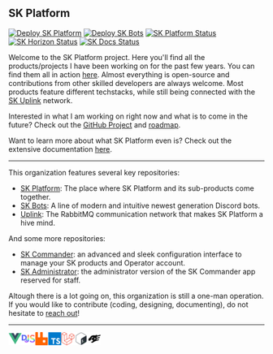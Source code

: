 ## SK Platform

[![Deploy SK Platform](https://github.com/SVKruik-Organization/Bot-Website/actions/workflows/deploy.yml/badge.svg)](https://github.com/SVKruik-Organization/Bot-Website/actions/workflows/deploy.yml)
[![Deploy SK Bots](https://github.com/SVKruik-Organization/Discord-Bots/actions/workflows/deploy.yml/badge.svg)](https://github.com/SVKruik-Organization/Discord-Bots/actions/workflows/deploy.yml)
[![SK Platform Status](https://img.shields.io/endpoint?url=https%3A%2F%2Fplatform.stefankruik.com%2Fapi%2Fstatus)](https://platform.stefankruik.com)
[![SK Horizon Status](https://img.shields.io/endpoint?url=https%3A%2F%2Fwww.stefankruik.com%2Fapi%2Fstatus)](https://www.stefankruik.com)
[![SK Docs Status](https://img.shields.io/endpoint?url=https%3A%2F%2Fdocs.stefankruik.com%2Fapi%2Fstatus%2Fbadge)](https://docs.stefankruik.com)

Welcome to the SK Platform project. Here you'll find all the products/projects I have been working on for the past few years. You can find them all in action [here](https://platform.stefankruik.com). Almost everything is open-source and contributions from other skilled developers are always welcome. Most products feature different techstacks, while still being connected with the [SK Uplink](https://github.com/SVKruik-Organization/Uplink) network.

Interested in what I am working on right now and what is to come in the future? Check out the [GitHub Project](https://github.com/orgs/SVKruik-Organization/projects/1) and [roadmap](https://platform.stefankruik.com/documentation/read/Doc/More/Roadmap).

Want to learn more about what SK Platform even is? Check out the extensive documentation [here](https://platform.stefankruik.com/documentation/read/Doc/More/About).

---

This organization features several key repositories:

- [SK Platform](https://github.com/SVKruik-Organization/SK-Website): The place where SK Platform and its sub-products come together.
- [SK Bots](https://github.com/SVKruik-Organization/SK-Bots): A line of modern and intuitive newest generation Discord bots.
- [Uplink](https://github.com/SVKruik-Organization/Uplink): The RabbitMQ communication network that makes SK Platform a hive mind.

And some more repositories:

- [SK Commander](https://github.com/SVKruik-Organization/SK-Commander): an advanced and sleek configuration interface to manage your SK products and Operator account.
- [SK Administrator](https://github.com/SVKruik-Organization/SK-Administrator): the administrator version of the SK Commander app reserved for staff.

Altough there is a lot going on, this organization is still a one-man operation. If you would like to contribute (coding, designing, documenting), do not hesitate to [reach out](https://platform.stefankruik.com/documentation/read/Doc/Contributing)!

---

[<img align="left" alt="Vue" width="26px" src="https://raw.githubusercontent.com/devicons/devicon/6910f0503efdd315c8f9b858234310c06e04d9c0/icons/vuejs/vuejs-original.svg" />](https://vuejs.org/)
[<img align="left" alt="Discord.JS" width="26px" src="https://raw.githubusercontent.com/devicons/devicon/6910f0503efdd315c8f9b858234310c06e04d9c0/icons/discordjs/discordjs-original.svg" />](https://discord.js.org/)
[<img align="left" alt="RabbitMQ" width="26px" src="https://raw.githubusercontent.com/devicons/devicon/6910f0503efdd315c8f9b858234310c06e04d9c0/icons/rabbitmq/rabbitmq-original.svg"/>](https://www.rabbitmq.com/)
[<img align="left" alt="TypeScript" width="26px" src="https://raw.githubusercontent.com/devicons/devicon/master/icons/typescript/typescript-original.svg" />](https://www.typescriptlang.org/)
[<img align="left" alt="Laravel" width="26px" src="https://raw.githubusercontent.com/devicons/devicon/6910f0503efdd315c8f9b858234310c06e04d9c0/icons/laravel/laravel-original.svg"/>](https://laravel.com/)
[<img align="left" alt="Bash" width="26px" src="https://github.com/devicons/devicon/blob/master/icons/bash/bash-original.svg"/>](https://www.gnu.org/software/bash/)
[<img align="left" alt="Fastify" width="26px" src="https://raw.githubusercontent.com/devicons/devicon/6910f0503efdd315c8f9b858234310c06e04d9c0/icons/fastify/fastify-original.svg"/>](https://fastify.dev/)
